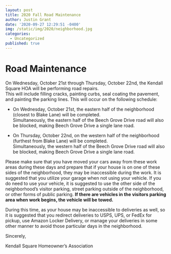 ```yaml
---
layout: post
title: 2020 Fall Road Maintenance
author: Justin Grant
date: '2020-09-27 12:29:51 -0400'
img: /static/img/2020/neighborhood.jpg
categories:
  - Uncategorized
published: true
---
```


# Road Maintenance

On Wednesday, October 21st through Thursday, October 22nd, the Kendall Square HOA will be performing road repairs.  
This will include filling cracks, painting curbs, seal coating the pavement, and painting the parking lines.  This 
will occur on the following schedule:

* On Wednesday, October 21st, the eastern half of the neighborhood (closest to Blake Lane) will be completed.  
Simultaneously, the eastern half of the Beech Grove Drive road will also be blocked, making Beech Grove Drive a 
single lane road.

* On Thursday, October 22nd, on the western half of the neighborhood (furthest from Blake Lane) will be completed.  
Simultaneously, the western half of the Beech Grove Drive road will also be blocked, making Beech Grove Drive a 
single lane road.

Please make sure that you have moved your cars away from these work areas during these days and prepare that if 
your house is on one of these sides of the neighborhood, they may be inaccessible during the work.  It is 
suggested that you utilize your garage when not using your vehicle.  If you do need to use your vehicle, it is 
suggested to use the other side of the neighborhood’s visitor parking, street parking outside of the neighborhood, 
or other forms of public parking. **If there are vehicles in the visitors parking area when work begins, the vehicle 
will be towed.**

During this time, as your house may be inaccessible to deliveries as well, so it is suggested that you redirect 
deliveries to USPS, UPS, or FedEx for pickup, use Amazon Locker Delivery, or manage your deliveries in some other 
manner to avoid those particular days in the neighborhood.

Sincerely,

Kendall Square Homeowner’s Association
 